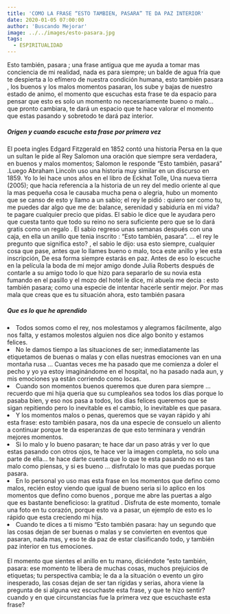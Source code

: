 ```yaml
---
title: 'COMO LA FRASE “ESTO TAMBIEN, PASARA” TE DA PAZ INTERIOR'
date: 2020-01-05 07:00:00
author: 'Buscando Mejorar'
image: ../../images/esto-pasara.jpg
tags:
  - ESPIRITUALIDAD
---
```


Esto también, pasara ; una frase antigua que me ayuda a tomar mas conciencia de mi realidad, nada es para siempre; un balde de agua fría que te despierta a lo efímero de nuestra condición humana, esto también pasara , los buenos y los malos momentos pasaran, los sube y bajas de nuestro estado de animo, el momento que escuchas esta frase te da espacio para pensar que esto es solo un momento no necesariamente bueno o malo…  que pronto cambiara, te dará un espacio que te hace valorar el momento que estas pasando y sobretodo te dará paz interior.
 
##### **Origen y cuando escuche esta frase por primera vez**
El poeta ingles Edgard Fitzgerald en 1852 contó una historia Persa en la que un sultan le pide al Rey Salomon una oración que siempre sera verdadera, en buenos y malos momentos; Salomon le responde “Esto también, pasará” .Luego Abraham Lincoln uso una historia muy similar en un discurso en 1859.
Yo lo lei hace unos años en el libro de  Eckhat Tolle, Una nueva tierra (2005);  que hacia referencia a la historia de un rey del medio oriente al que la mas pequeña cosa le causaba mucha pena o alegria, hubo un momento que se canso de esto y llamo a un sabio;  el rey le pidió : quiero ser como tu, me puedes dar algo que me de: balance, serenidad y sabiduría en mi vida? te pagare cualquier precio que pidas. El sabio le dice que le ayudara pero que cuesta tanto que todo su reino no sera suficiente pero que se lo dará gratis como un regalo . El sabio regreso unas semanas después con una caja, en ella un anillo que tenia inscrito : “Esto también, pasara”. … el rey le pregunto que significa esto? , el sabio le dijo: usa esto siempre, cualquier cosa que pase, antes que lo llames bueno o malo, toca este anillo y lee esta inscripción, De esa forma siempre estarás en paz.
 Antes de eso lo escuche en la película la boda de mi mejor amigo donde Julia Roberts después de contarle a su amigo todo lo que hizo para separarlo de su novia  esta fumando en el pasillo y el mozo del hotel le dice, mi abuela me decia : esto también pasara; como una especie de intentar hacerle sentir mejor. Por mas mala que creas que es tu situación ahora, esto también pasara
 
##### **Que es lo que he aprendido**

<li>Todos somos como el rey, nos molestamos y alegramos fácilmente, algo nos falta, y estamos molestos alguien nos dice algo bonito y estamos felices.</li>
<li>No le damos tiempo a las situaciones de ser; inmediatamente las etiquetamos de buenas o malas y con ellas nuestras emociones van en una montaña rusa … Cuantas veces me ha pasado que me comienza a doler el pecho y yo ya estoy imaginándome en el hospital, no ha pasado nada aun, y mis emociones ya están corriendo como locas.</li>
<li>Cuando son momentos buenos queremos que duren para siempre … recuerdo que mi hija queria que su cumpleaños sea todos los días porque lo pasaba bien, y eso nos pasa a todos, los dias felices queremos que se sigan repitiendo pero lo inevitable es el cambio, lo inevitable es que pasara.</li>
<li>Y los momentos malos o penas, queremos que se vayan rápido y ahi esta frase: esto también pasara, nos da una especie de consuelo un aliento a continuar porque te da esperanzas de que esto terminara y vendrán mejores momentos.</li>
<li>Si lo malo y lo bueno pasaran; te hace dar un paso atrás y ver lo que estas pasando con otros ojos, te hace ver la imagen completa, no solo una parte de ella… te hace darte cuenta que lo que te esta pasando no es tan malo como piensas, y si es bueno … disfrutalo lo mas que puedas porque pasara.</li>
<li>En lo personal yo uso mas esta frase  en los momentos que defino como malos, recién estoy viendo que igual de bueno seria si lo aplico en los momentos que defino como buenos , porque me abre las puertas a algo que es bastante beneficioso: la gratitud . Disfruta de este momento, tomale una foto en tu corazón, porque esto va a pasar, un ejemplo de esto es lo rápido que esta creciendo mi hija.</li>
<li>Cuando te dices a ti mismo “Esto también pasara: hay un segundo que las cosas dejan de ser buenas o malas y se convierten en eventos que pasaran, nada mas, y eso te da paz de estar clasificando todo, y también paz interior en tus emociones.</li>
<br>
El momento que sientes el anillo en tu mano, diciéndote “esto también, pasara: ese momento te libera de muchas cosas, muchos prejuicios de etiquetas;  tu perspectiva cambia; le da a la situación o evento un giro inesperado, las cosas dejan de ser tan rígidas y serias,  ahora viene la pregunta de si alguna vez escuchaste esta frase, y que te hizo sentir?   cuando y en que circunstancias fue la primera vez que escuchaste esta frase?
